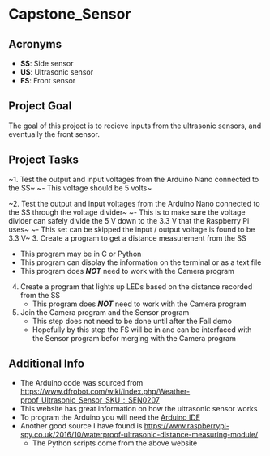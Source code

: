 # Capstone_Sensor

## Acronyms
- **SS**: Side sensor
- **US**: Ultrasonic sensor
- **FS**: Front sensor

## Project Goal
The goal of this project is to recieve inputs from the ultrasonic sensors, and eventually the front sensor.

## Project Tasks
~1. Test the output and input voltages from the Arduino Nano connected to the SS~
   ~- This voltage should be 5 volts~

~2. Test the output and input voltages from the Arduino Nano connected to the SS through the voltage divider~
   ~- This is to make sure the voltage divider can safely divide the 5 V down to the 3.3 V that the Raspberry Pi uses~
   ~- This set can be skipped the input / output voltage is found to be 3.3 V~
3. Create a program to get a distance measurement from the SS
   - This program may be in C or Python
   - This program can display the information on the terminal or as a text file
   - This program does **_NOT_** need to work with the Camera program
4. Create a program that lights up LEDs based on the distance recorded from the SS
   - This program does **_NOT_** need to work with the Camera program
5. Join the Camera program and the Sensor program
   - This step does not need to be done until after the Fall demo
   - Hopefully by this step the FS will be in and can be interfaced with the Sensor program befor merging with the Camera program

## Additional Info
- The Arduino code was sourced from <https://www.dfrobot.com/wiki/index.php/Weather-proof_Ultrasonic_Sensor_SKU_:_SEN0207>
- This website has great information on how the ultrasonic sensor works
- To program the Arduino you will need the [Arduino IDE](https://www.arduino.cc/en/Main/Software#download)
- Another good source I have found is <https://www.raspberrypi-spy.co.uk/2016/10/waterproof-ultrasonic-distance-measuring-module/>
    - The Python scripts come from the above website


